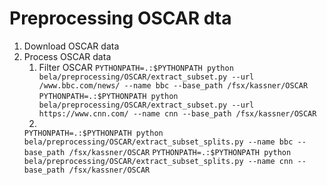 # Preprocessing OSCAR dta

1. Download OSCAR data
2. Process OSCAR data
   1. Filter OSCAR
   ```PYTHONPATH=.:$PYTHONPATH python bela/preprocessing/OSCAR/extract_subset.py --url /www.bbc.com/news/ --name bbc --base_path /fsx/kassner/OSCAR```
   ```PYTHONPATH=.:$PYTHONPATH python bela/preprocessing/OSCAR/extract_subset.py --url https://www.cnn.com/ --name cnn --base_path /fsx/kassner/OSCAR```
   2.
   ```PYTHONPATH=.:$PYTHONPATH python bela/preprocessing/OSCAR/extract_subset_splits.py --name bbc --base_path /fsx/kassner/OSCAR```
   ```PYTHONPATH=.:$PYTHONPATH python bela/preprocessing/OSCAR/extract_subset_splits.py --name cnn --base_path /fsx/kassner/OSCAR```